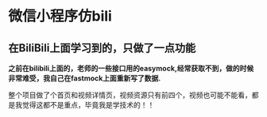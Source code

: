 # 微信小程序仿bili  

## 在BiliBili上面学习到的，只做了一点功能


 **之前在bilibili上面的，老师的一些接口用的easymock,经常获取不到，做的时候非常难受，我自己在fastmock上面重新写了数据.**



整个项目做了个首页和视频详情页，视频资源只有前四个，视频也可能不能看，都是我觉得这都不是重点，毕竟我是学技术的！！

